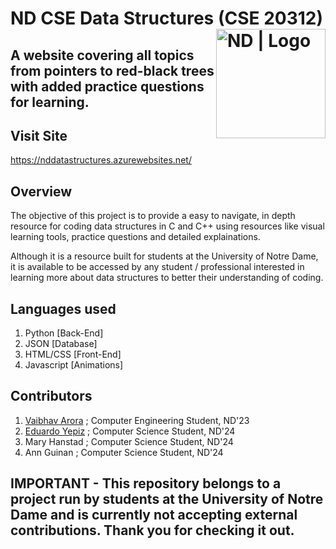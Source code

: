 # ND CSE Data Structures (CSE 20312) <img align="right" alt="ND | Logo" width="175px" src="https://user-images.githubusercontent.com/72528539/154556741-85e758e1-670b-46d7-a2f4-a991c338d115.png" />
A website covering all topics from pointers to red-black trees with added practice questions for learning.
 ---
## Visit Site
https://nddatastructures.azurewebsites.net/

## Overview
The objective of this project is to provide a easy to navigate, in depth resource for coding data structures in C and C++ using resources like visual learning tools, practice questions and detailed explainations.

Although it is a resource built for students at the University of Notre Dame, it is available to be accessed by any student / professional interested in learning more about data structures to better their understanding of coding.

## Languages used
1. Python [Back-End]
2. JSON [Database]
3. HTML/CSS [Front-End]
4. Javascript [Animations]

## Contributors
1. [Vaibhav Arora](https://www.linkedin.com/in/varora24/)  ; Computer Engineering Student, ND'23
2. [Eduardo Yepiz](https://www.linkedin.com/in/eduardo-yepiz/)  ; Computer Science Student, ND'24
3. Mary Hanstad   ; Computer Science Student, ND'24
4. Ann Guinan     ; Computer Science Student, ND'24

IMPORTANT - This repository belongs to a project run by students at the University of Notre Dame and is currently not accepting external contributions. Thank you for checking it out.
---

